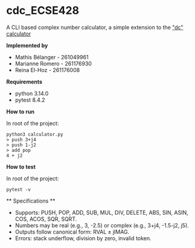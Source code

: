 # cdc_ECSE428

A CLI based complex number calculator, a simple extension to the ["dc" calculator](https://en.wikipedia.org/wiki/Dc_%28computer_program%29)

**Implemented by**

- Mathis Bélanger - 261049961
- Marianne Romero - 261176930
- Reina El-Hoz - 261176008

**Requirements**

- python 3.14.0
- pytest 8.4.2

**How to run**

In root of the project:

```
python3 calculator.py
> push 3+j4
> push 1-j2
> add pop
4 + j2
```

**How to test**

In root of the project:

```
pytest -v
```

** Specifications **
- Supports: PUSH, POP, ADD, SUB, MUL, DIV, DELETE, ABS, SIN, ASIN, COS, ACOS, SQR, SQRT.
- Numbers may be real (e.g., 3, -2.5) or complex (e.g., 3+j4, -1.5-j2, j5).
- Outputs follow canonical form: RVAL ± jIMAG. 
- Errors: stack underflow, division by zero, invalid token.


